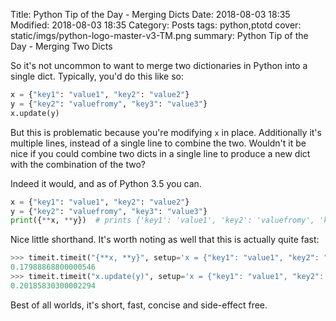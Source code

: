 Title: Python Tip of the Day - Merging Dicts
Date: 2018-08-03 18:35
Modified: 2018-08-03 18:35
Category: Posts
tags: python,ptotd
cover: static/imgs/python-logo-master-v3-TM.png
summary: Python Tip of the Day - Merging Two Dicts

So it's not uncommon to want to merge two dictionaries
in Python into a single dict.  Typically, you'd do this like so:

```python
x = {"key1": "value1", "key2": "value2"}
y = {"key2": "valuefromy", "key3": "value3"}
x.update(y)
```

But this is problematic because you're modifying `x` in place.  Additionally it's
multiple lines, instead of a single line to combine the two.  Wouldn't it be nice
if you could combine two dicts in a single line to produce a new dict with the
combination of the two?

Indeed it would, and as of Python 3.5 you can.

```python
x = {"key1": "value1", "key2": "value2"}
y = {"key2": "valuefromy", "key3": "value3"}
print({**x, **y})  # prints {'key1': 'value1', 'key2': 'valuefromy', 'key3': 'value3'}
```

Nice little shorthand.  It's worth noting as well that this is actually quite fast:

```python
>>> timeit.timeit("{**x, **y}", setup='x = {"key1": "value1", "key2": "value2"}; y = {"key2": "valuefromy", "key3": "value3"}')
0.17988868800000546
>>> timeit.timeit("x.update(y)", setup='x = {"key1": "value1", "key2": "value2"}; y = {"key2": "valuefromy", "key3": "value3"}')
0.20185830300002294
```

Best of all worlds, it's short, fast, concise and side-effect free.
